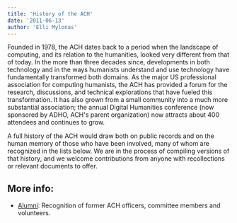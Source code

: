 ```yaml
---
title: 'History of the ACH'
date: '2011-06-13'
author: 'Elli Mylonas'
---
```


Founded in 1978, the ACH dates back to a period when the landscape of computing, and its relation to the humanities, looked very different from that of today. In the more than three decades since, developments in both technology and in the ways humanists understand and use technology have fundamentally transformed both domains. As the major US professional association for computing humanists, the ACH has provided a forum for the research, discussions, and technical explorations that have fueled this transformation. It has also grown from a small community into a much more substantial association; the annual Digital Humanities conference (now sponsored by ADHO, ACH's parent organization) now attracts about 400 attendees and continues to grow.

A full history of the ACH would draw both on public records and on the human memory of those who have been involved, many of whom are recognized in the lists below. We are in the process of compiling versions of that history, and we welcome contributions from anyone with recollections or relevant documents to offer.


## More info:

- [Alumni](/about/alumni): Recognition of former ACH officers, committee members and volunteers.

